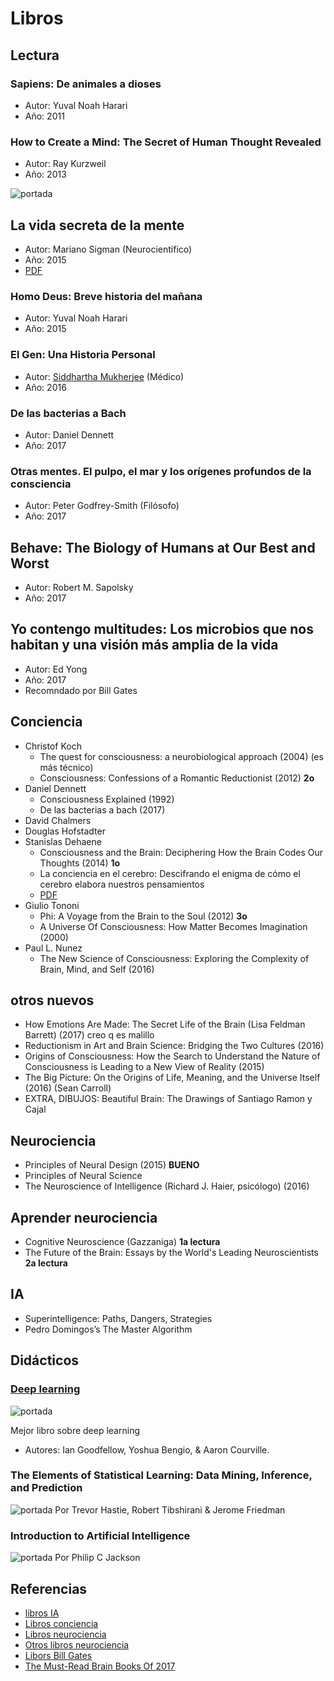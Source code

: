 # Libros

## Lectura

### Sapiens: De animales a dioses
* Autor: Yuval Noah Harari
* Año: 2011

### How to Create a Mind: The Secret of Human Thought Revealed
* Autor: Ray Kurzweil
* Año: 2013

![portada](https://blog.signifai.io/wp-content/uploads/2017/03/How-to-Create-a-Mind-The-Secret-of-Human-Thought-Revealed-by-Ray-Kurzweil-197x300.jpg)

## La vida secreta de  la mente
* Autor: Mariano Sigman (Neurocientífico)
* Año: 2015
* [PDF](https://kupdf.com/download/vida-secreta-de-la-mente-la-mariano-sigmanpdf_5960a050dc0d60fc6b2be312_pdf)

### Homo Deus: Breve historia del mañana
* Autor: Yuval Noah Harari
* Año: 2015

### El Gen: Una Historia Personal
* Autor: [Siddhartha Mukherjee](https://en.wikipedia.org/wiki/Siddhartha_Mukherjee) (Médico)
* Año: 2016

### De las bacterias a Bach
* Autor: Daniel Dennett
* Año: 2017

### Otras mentes. El pulpo, el mar y los orígenes profundos de la consciencia
* Autor: Peter Godfrey-Smith (Filósofo)
* Año: 2017

## Behave: The Biology of Humans at Our Best and Worst
* Autor: Robert M. Sapolsky
* Año: 2017

## Yo contengo multitudes: Los microbios que nos habitan y una visión más amplia de la vida
* Autor: Ed Yong
* Año: 2017
* Recomndado por Bill Gates

## Conciencia

* Christof Koch
  * The quest for consciousness: a neurobiological approach (2004) (es más técnico)
  * Consciousness: Confessions of a Romantic Reductionist (2012) **2o**
* Daniel Dennett
  * Consciousness Explained (1992)
  * De las bacterias a bach (2017)
* David Chalmers
* Douglas Hofstadter
* Stanislas Dehaene
  * Consciousness and the Brain: Deciphering How the Brain Codes Our Thoughts (2014) **1o**
  * La conciencia en el cerebro: Descifrando el enigma de cómo el cerebro elabora nuestros pensamientos
  * [PDF](http://raulkoffman.com/wp-content/uploads/2012/07/Dehaene-Stanislas-LA-CONCIENCIA-EN-EL-CEREBRO.pdf)
* Giulio Tononi
  * Phi: A Voyage from the Brain to the Soul (2012) **3o**
  * A Universe Of Consciousness: How Matter Becomes Imagination (2000)
* Paul L. Nunez
  * The New Science of Consciousness: Exploring the Complexity of Brain, Mind, and Self (2016)

## otros nuevos
* How Emotions Are Made: The Secret Life of the Brain (Lisa Feldman Barrett) (2017) creo q es malillo
* Reductionism in Art and Brain Science: Bridging the Two Cultures (2016)
* Origins of Consciousness: How the Search to Understand the Nature of Consciousness is Leading to a New View of Reality (2015)
* The Big Picture: On the Origins of Life, Meaning, and the Universe Itself (2016) (Sean Carroll)
* EXTRA, DIBUJOS: Beautiful Brain: The Drawings of Santiago Ramon y Cajal 

## Neurociencia
* Principles of Neural Design (2015) **BUENO**
* Principles of Neural Science
* The Neuroscience of Intelligence (Richard J. Haier, psicólogo) (2016)

## Aprender neurociencia
* Cognitive Neuroscience (Gazzaniga) **1a lectura**
* The Future of the Brain: Essays by the World's Leading Neuroscientists **2a lectura**


## IA
* Superintelligence: Paths, Dangers, Strategies
* Pedro Domingos’s The Master Algorithm

## Didácticos

### [Deep learning](http://www.deeplearningbook.org)
![portada](https://blog.signifai.io/wp-content/uploads/2017/03/Deep-Learning-Adaptive-Computation-and-Machine-Learning-series-by-Ian-Goodfellow-Yoshua-Bengio-Aaron-Courville-225x300.jpg)

Mejor libro sobre deep learning
* Autores: Ian Goodfellow, Yoshua Bengio, & Aaron Courville.

### The Elements of Statistical Learning: Data Mining, Inference, and Prediction
![portada](https://blog.signifai.io/wp-content/uploads/2017/03/The-Elements-of-Statistical-Learning-Data-Mining-Inference-and-Prediction-Second-Edition-200x300.jpg)
Por Trevor Hastie, Robert Tibshirani & Jerome Friedman

### Introduction to Artificial Intelligence
![portada](https://blog.signifai.io/wp-content/uploads/2017/03/introtoAIPJ.jpg)
Por Philip C Jackson




## Referencias

* [libros IA](https://blog.signifai.io/7-artificial-intelligence-books-read-today/)
* [Libros conciencia](https://www.theguardian.com/books/2017/sep/20/top-10-books-about-consciousness)
* [Libros neurociencia](https://www.imf-formacion.com/blog/corporativo/neuropsicologia/libros-sobre-neurociencia/)
* [Otros libros neurociencia](https://psicologiaymente.net/cultura/libros-neurociencias-principiantes)
* [Libors Bill Gates](https://www.gatesnotes.com/Books)
* [The Must-Read Brain Books Of 2017](https://www.forbes.com/sites/daviddisalvo/2017/12/18/the-must-read-brain-books-of-2017/#761d3d553354)
